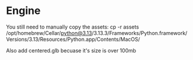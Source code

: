 # Engine

You still need to manually copy the assets:
cp -r assets /opt/homebrew/Cellar/python@3.13/3.13.3/Frameworks/Python.framework/Versions/3.13/Resources/Python.app/Contents/MacOS/

Also add centered.glb becuase it's size is over 100mb
